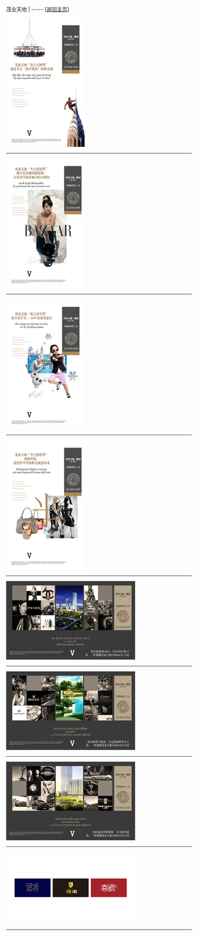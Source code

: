 
茂业天地   | ----- [[返回主页](mainMd.md)]


[![](../02_ad/茂业天地/s_maoYeTianDi_01.jpg)](../02_ad/茂业天地/maoYeTianDi_01.jpg)

 --- 

[![](../02_ad/茂业天地/s_maoYeTianDi_02.jpg)](../02_ad/茂业天地/maoYeTianDi_02.jpg)

 --- 

[![](../02_ad/茂业天地/s_maoYeTianDi_03.jpg)](../02_ad/茂业天地/maoYeTianDi_03.jpg)

 --- 

[![](../02_ad/茂业天地/s_maoYeTianDi_04.jpg)](../02_ad/茂业天地/maoYeTianDi_04.jpg)

 --- 

[![](../02_ad/茂业天地/s_maoYeTianDi_05.jpg)](../02_ad/茂业天地/maoYeTianDi_05.jpg)

 --- 

[![](../02_ad/茂业天地/s_maoYeTianDi_06.jpg)](../02_ad/茂业天地/maoYeTianDi_06.jpg)

 --- 

[![](../02_ad/茂业天地/s_maoYeTianDi_07.jpg)](../02_ad/茂业天地/maoYeTianDi_07.jpg)

 --- 

[![](../02_ad/茂业天地/s_maoYeTianDi_08.jpg)](../02_ad/茂业天地/maoYeTianDi_08.jpg)

 --- 
